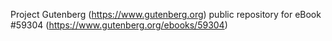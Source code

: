 Project Gutenberg (https://www.gutenberg.org) public repository for
eBook #59304 (https://www.gutenberg.org/ebooks/59304)
